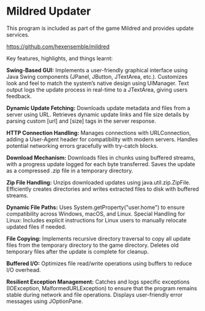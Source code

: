 # Mildred Updater

This program is included as part of the game Mildred and provides update services.

https://github.com/hexensemble/mildred

Key features, highlights, and things learnt:

**Swing-Based GUI:** Implements a user-friendly graphical interface using Java Swing components (JPanel, JButton, JTextArea, etc.). Customizes look and feel to match the system’s native design using UIManager. Text output logs the update process in real-time to a JTextArea, giving users feedback.

**Dynamic Update Fetching:** Downloads update metadata and files from a server using URL. Retrieves dynamic update links and file size details by parsing custom [url] and [size] tags in the server response.

**HTTP Connection Handling:** Manages connections with URLConnection, adding a User-Agent header for compatibility with modern servers. Handles potential networking errors gracefully with try-catch blocks.

**Download Mechanism:** Downloads files in chunks using buffered streams, with a progress update logged for each byte transferred. Saves the update as a compressed .zip file in a temporary directory.

**Zip File Handling:** Unzips downloaded updates using java.util.zip.ZipFile. Efficiently creates directories and writes extracted files to disk with buffered streams.

**Dynamic File Paths:** Uses System.getProperty("user.home") to ensure compatibility across Windows, macOS, and Linux. Special Handling for Linux: Includes explicit instructions for Linux users to manually relocate updated files if needed.

**File Copying:** Implements recursive directory traversal to copy all update files from the temporary directory to the game directory. Deletes old temporary files after the update is complete for cleanup.

**Buffered I/O:** Optimizes file read/write operations using buffers to reduce I/O overhead.

**Resilient Exception Management:** Catches and logs specific exceptions (IOException, MalformedURLException) to ensure that the program remains stable during network and file operations. Displays user-friendly error messages using JOptionPane.
